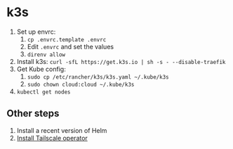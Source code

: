 # k3s

1. Set up envrc:
    1. `cp .envrc.template .envrc`
    1. Edit `.envrc` and set the values
    1. `direnv allow`
1. Install k3s: `curl -sfL https://get.k3s.io | sh -s - --disable-traefik`
1. Get Kube config:
    1. `sudo cp /etc/rancher/k3s/k3s.yaml ~/.kube/k3s`
    1. `sudo chown cloud:cloud ~/.kube/k3s`
1. `kubectl get nodes`

## Other steps

1. Install a recent version of Helm
1. [Install Tailscale operator](./tailscale/README.md)
